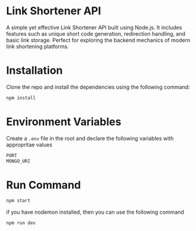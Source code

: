 # Link Shortener API
A simple yet effective Link Shortener API built using Node.js. It includes features such as unique short code generation, redirection handling, and basic link storage. Perfect for exploring the backend mechanics of modern link shortening platforms.

# Installation
Clone the repo and install the dependencies using the following command:

```bash
npm install
```

# Environment Variables 
Create a `.env` file in the root and declare the following variables with appropritae values

```bash
PORT
MONGO_URI
```

# Run Command 
```bash
npm start
```

if you have nodemon installed, then you can use the following command 
```bash
npm run dev
```


